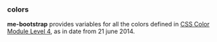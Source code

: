 ### colors

**me-bootstrap** provides variables for all the colors defined in [CSS Color Module Level 4](http://dev.w3.org/csswg/css-color/), as in date from 21 june 2014.
